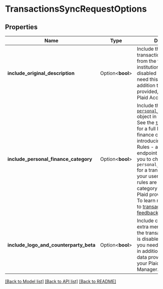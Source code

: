# TransactionsSyncRequestOptions

## Properties

Name | Type | Description | Notes
------------ | ------------- | ------------- | -------------
**include_original_description** | Option<**bool**> | Include the raw unparsed transaction description from the financial institution. This field is disabled by default. If you need this information in addition to the parsed data provided, contact your Plaid Account Manager. | [optional][default to false]
**include_personal_finance_category** | Option<**bool**> | Include the [`personal_finance_category`](https://plaid.com/docs/api/products/transactions/#transactions-sync-response-added-personal-finance-category) object in the response.  See the [`taxonomy csv file`](https://plaid.com/documents/transactions-personal-finance-category-taxonomy.csv) for a full list of personal finance categories.  We’re introducing Category Rules - a new beta endpoint that will enable you to change the `personal_finance_category` for a transaction based on your users’ needs. When rules are set, the selected category will override the Plaid provided category. To learn more, send a note to transactions-feedback@plaid.com. | [optional][default to false]
**include_logo_and_counterparty_beta** | Option<**bool**> | Include counterparties and extra merchant fields in the transaction. This field is disabled by default. If you need this information in addition to the parsed data provided, contact your Plaid Account Manager. | [optional][default to false]

[[Back to Model list]](../README.md#documentation-for-models) [[Back to API list]](../README.md#documentation-for-api-endpoints) [[Back to README]](../README.md)


